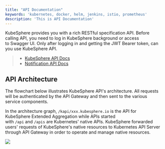```yaml
---
title: "API Documentation"
keywords: 'kubernetes, docker, helm, jenkins, istio, prometheus'
description: 'This is API Documentation'
---
```


KubeSphere provides you with a rich RESTful specification API. Before calling API, you need to log in KubeSphere background or access to Swagger UI. Only after logging in and getting the JWT Bearer token, can you use KubeSphere API.

> - [KubeSphere API Docs](/api/kubesphere)
> - [Notification API Docs](/api/notification)

## API Architecture

The flowchart below illustrates KubeSphere API's architecture. All requests will be authenticated by the API Gateway and then sent to the various service components.

In the architecture graph, `/kapi/xxx.kubesphere.io` is the API for KubeSphere Extended Aggregation while APIs started with `/api` and `/apis` are Kubernetes' native APIs. KubeSphere forwarded users' requests of KubeSphere's native resources to Kubernetes API Server through API Gateway in order to operate and manage native resources.


![](https://pek3b.qingstor.com/kubesphere-docs/png/20190627223641.png)

